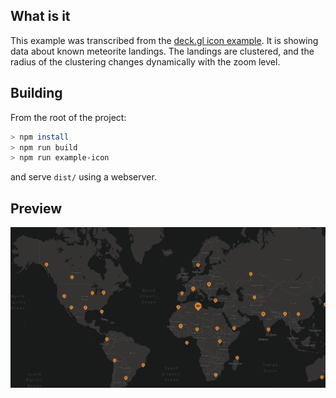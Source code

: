 ## What is it
This example was transcribed from the [deck.gl icon example](https://github.com/uber/deck.gl/tree/master/examples/icon). It is showing data about known meteorite landings. The landings are clustered, and the radius of the clustering changes dynamically with the zoom level.

## Building
From the root of the project:

```bash
> npm install
> npm run build
> npm run example-icon
```

and serve `dist/` using a webserver.


## Preview
![icon example](https://github.com/f-o-a-m/purescript-deck-gl/blob/initial-branch/examples/icon/image.png)
